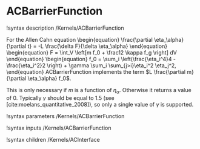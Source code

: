 # ACBarrierFunction

!syntax description /Kernels/ACBarrierFunction

For the Allen Cahn equation
\begin{equation}
  \frac{\partial \eta_\alpha}{\partial t} = -L \frac{\delta F}{\delta \eta_\alpha}
\end{equation}
\begin{equation}
  F = \int_V \left[m f_0 + \frac12 \kappa f_g \right] dV
\end{equation}
\begin{equation}
  f_0 = \sum_i \left(\frac{\eta_i^4}4 - \frac{\eta_i^2}2 \right) + \gamma \sum_i \sum_{j>i}\eta_i^2 \eta_j^2,
\end{equation}
ACBarrierFunction implements the term
$L \frac{\partial m}{\partial \eta_\alpha} f_0$.

This is only necessary if $m$ is a function of $\eta_\alpha$. Otherwise it returns
a value of 0.
Typically $\gamma$ should be equal to 1.5 (see [cite:moelans_quantitative_2008]),
so only a single value of $\gamma$ is supported.

!syntax parameters /Kernels/ACBarrierFunction

!syntax inputs /Kernels/ACBarrierFunction

!syntax children /Kernels/ACInterface
